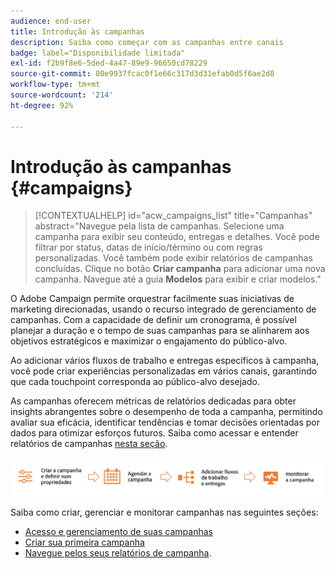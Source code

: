 ```yaml
---
audience: end-user
title: Introdução às campanhas
description: Saiba como começar com as campanhas entre canais
badge: label="Disponibilidade limitada"
exl-id: f2b9f8e6-5ded-4a47-89e9-96650cd78229
source-git-commit: 80e9937fcac0f1e66c317d3d31efab0d5f6ae2d8
workflow-type: tm+mt
source-wordcount: '214'
ht-degree: 92%

---
```



# Introdução às campanhas {#campaigns}

>[!CONTEXTUALHELP]
>id="acw_campaigns_list"
>title="Campanhas"
>abstract="Navegue pela lista de campanhas. Selecione uma campanha para exibir seu conteúdo, entregas e detalhes. Você pode filtrar por status, datas de início/término ou com regras personalizadas. Você também pode exibir relatórios de campanhas concluídas. Clique no botão **Criar campanha** para adicionar uma nova campanha. Navegue até a guia **Modelos** para exibir e criar modelos."


O Adobe Campaign permite orquestrar facilmente suas iniciativas de marketing direcionadas, usando o recurso integrado de gerenciamento de campanhas. Com a capacidade de definir um cronograma, é possível planejar a duração e o tempo de suas campanhas para se alinharem aos objetivos estratégicos e maximizar o engajamento do público-alvo.

Ao adicionar vários fluxos de trabalho e entregas específicos à campanha, você pode criar experiências personalizadas em vários canais, garantindo que cada touchpoint corresponda ao público-alvo desejado.

As campanhas oferecem métricas de relatórios dedicadas para obter insights abrangentes sobre o desempenho de toda a campanha, permitindo avaliar sua eficácia, identificar tendências e tomar decisões orientadas por dados para otimizar esforços futuros. Saiba como acessar e entender relatórios de campanhas [nesta seção](../reporting/campaign-reports.md).

![Fluxo de campanha](assets/campaign-flow.png)

Saiba como criar, gerenciar e monitorar campanhas nas seguintes seções:

* [Acesso e gerenciamento de suas campanhas](manage-campaigns.md)
* [Criar sua primeira campanha](create-campaigns.md)
* [Navegue pelos seus relatórios de campanha](../reporting/campaign-reports.md).


